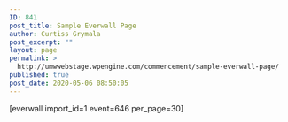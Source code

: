```yaml
---
ID: 841
post_title: Sample Everwall Page
author: Curtiss Grymala
post_excerpt: ""
layout: page
permalink: >
  http://umwwebstage.wpengine.com/commencement/sample-everwall-page/
published: true
post_date: 2020-05-06 08:50:05
---
```

[everwall import_id=1 event=646 per_page=30]

<!--nextpage-->